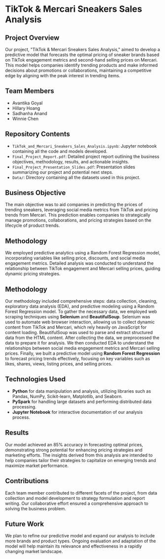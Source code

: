 # TikTok & Mercari Sneakers Sales Analysis

## Project Overview
Our project, "TikTok & Mercari Sneakers Sales Analysis," aimed to develop a predictive model that forecasts the optimal pricing of sneaker brands based on TikTok engagement metrics and second-hand selling prices on Mercari. This model helps companies identify trending products and make informed decisions about promotions or collaborations, maintaining a competitive edge by aligning with the peak interest in trending items.

## Team Members
- Avantika Goyal
- Hillary Hoang
- Sadhanha Anand
- Winnie Chen

## Repository Contents
- `TikTok_and_Mercari_Sneakers_Sales_Analysis.ipynb`: Jupyter notebook containing all the code and models developed.
- `Final_Project_Report.pdf`: Detailed project report outlining the business objectives, methodology, results, and actionable insights.
- `Final_Project_Presentation_Slides.pdf`: Presentation slides summarizing our project and potential next steps.
- `Data/`: Directory containing all the datasets used in this project.

## Business Objective
The main objective was to aid companies in predicting the prices of trending sneakers, leveraging social media metrics from TikTok and pricing trends from Mercari. This prediction enables companies to strategically manage promotions, collaborations, and pricing strategies based on the lifecycle of product trends.

## Methodology
We employed predictive analytics using a Random Forest Regression model, incorporating variables like selling price, discounts, and social media engagement metrics. Detailed analysis was conducted to understand the relationship between TikTok engagement and Mercari selling prices, guiding dynamic pricing strategies.

## Methodology
Our methodology included comprehensive steps: data collection, cleaning, exploratory data analysis (EDA), and predictive modeling using a Random Forest Regression model. To gather the necessary data, we employed web scraping techniques using **Selenium** and **BeautifulSoup**. Selenium was used to automate web browser interaction, allowing us to collect dynamic content from TikTok and Mercari, which rely heavily on JavaScript for content loading. BeautifulSoup was used to parse and extract structured data from the HTML content. After collecting the data, we preprocessed the data to prepare it for analysis. We then conducted EDA to understand the relationships between social media engagement metrics and Mercari selling prices. Finally, we built a predictive model using **Random Forest Regression** to forecast pricing trends effectively, focusing on key variables such as likes, shares, views, listing prices, and selling prices.


## Technologies Used
- **Python** for data manipulation and analysis, utilizing libraries such as Pandas, NumPy, Scikit-learn, Matplotlib, and Seaborn.
- **PySpark** for handling large datasets and performing distributed data processing.
- **Jupyter Notebook** for interactive documentation of our analysis process.

## Results
Our model achieved an 85% accuracy in forecasting optimal prices, demonstrating strong potential for enhancing pricing strategies and marketing efforts. The insights derived from this analysis are intended to help companies tailor their strategies to capitalize on emerging trends and maximize market performance.

## Contributions
Each team member contributed to different facets of the project, from data collection and model development to strategy formulation and report writing. Our collaborative effort ensured a comprehensive approach to solving the business problem.

## Future Work
We plan to refine our predictive model and expand our analysis to include more brands and product types. Ongoing evaluation and adaptation of the model will help maintain its relevance and effectiveness in a rapidly changing market landscape.
